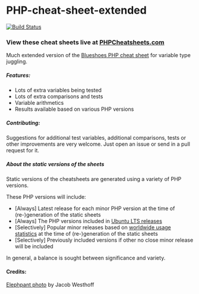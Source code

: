 PHP-cheat-sheet-extended
========================
[![Build Status](https://api.travis-ci.org/jrfnl/PHP-cheat-sheet-extended.png?branch=master)](https://travis-ci.org/jrfnl/PHP-cheat-sheet-extended)

### View these cheat sheets live at [PHPCheatsheets.com](http://phpcheatsheets.com/)

Much extended version of the [Blueshoes PHP cheat sheet](http://www.blueshoes.org/en/developer/php_cheat_sheet/) for variable type juggling.


##### Features:
* Lots of extra variables being tested
* Lots of extra comparisons and tests
* Variable arithmetics
* Results available based on various PHP versions


##### Contributing:
Suggestions for additional test variables, additional comparisons, tests or other improvements are very welcome. Just open an issue or send in a pull request for it.


##### About the static versions of the sheets

Static versions of the cheatsheets are generated using a variety of PHP versions.

These PHP versions will include:
* [Always] Latest release for each minor PHP version at the time of (re-)generation of the static sheets
* [Always] The PHP versions included in [Ubuntu LTS releases](http://distrowatch.com/table.php?distribution=Ubuntu)
* [Selectively] Popular minor releases based on [worldwide usage statistics](http://w3techs.com/technologies/details/pl-php/all/all) at the time of (re-)generation of the static sheets
* [Selectively] Previously included versions if other no close minor release will be included

In general, a balance is sought between significance and variety.


#### Credits:
[Elephpant photo](http://www.flickr.com/photos/jakobwesthoff/3231273333/) by Jacob Westhoff